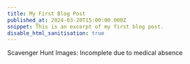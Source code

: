 ```yaml
---
title: My First Blog Post
published_at: 2024-03-20T15:00:00.000Z
snippet: This is an excerpt of my first blog post.
disable_html_sanitisation: true
---
```

Scavenger Hunt Images: Incomplete due to medical absence

<!-- # This is h1

## This is h2

_underline_

**bold** -->
